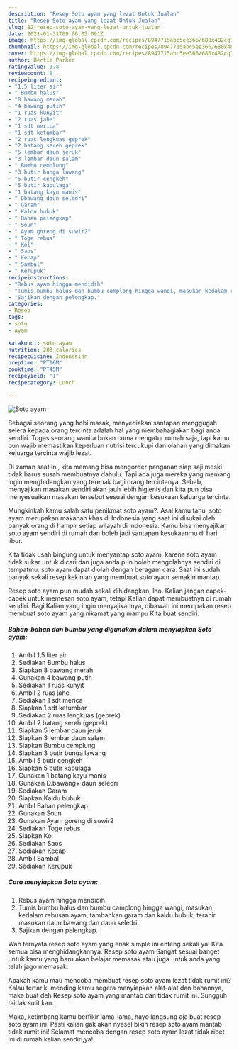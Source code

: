 ```yaml
---
description: "Resep Soto ayam yang lezat Untuk Jualan"
title: "Resep Soto ayam yang lezat Untuk Jualan"
slug: 82-resep-soto-ayam-yang-lezat-untuk-jualan
date: 2021-01-31T09:06:05.091Z
image: https://img-global.cpcdn.com/recipes/8947715abc5ee366/680x482cq70/soto-ayam-foto-resep-utama.jpg
thumbnail: https://img-global.cpcdn.com/recipes/8947715abc5ee366/680x482cq70/soto-ayam-foto-resep-utama.jpg
cover: https://img-global.cpcdn.com/recipes/8947715abc5ee366/680x482cq70/soto-ayam-foto-resep-utama.jpg
author: Bertie Parker
ratingvalue: 3.8
reviewcount: 8
recipeingredient:
- "1,5 liter air"
- " Bumbu halus"
- "8 bawang merah"
- "4 bawang putih"
- "1 ruas kunyit"
- "2 ruas jahe"
- "1 sdt merica"
- "1 sdt ketumbar"
- "2 ruas lengkuas geprek"
- "2 batang sereh geprek"
- "5 lembar daun jeruk"
- "3 lembar daun salam"
- " Bumbu cemplung"
- "3 butir bunga lawang"
- "5 butir cengkeh"
- "5 butir kapulaga"
- "1 batang kayu manis"
- " Dbawang daun seledri"
- " Garam"
- " Kaldu bubuk"
- " Bahan pelengkap"
- " Soun"
- " Ayam goreng di suwir2"
- " Toge rebus"
- " Kol"
- " Saos"
- " Kecap"
- " Sambal"
- " Kerupuk"
recipeinstructions:
- "Rebus ayam hingga mendidih"
- "Tumis bumbu halus dan bumbu camplong hingga wangi, masukan kedalam rebusan ayam, tambahkan garam dan kaldu bubuk, terahir masukan daun bawang dan daun seledri."
- "Sajikan dengan pelengkap."
categories:
- Resep
tags:
- soto
- ayam

katakunci: soto ayam 
nutrition: 203 calories
recipecuisine: Indonesian
preptime: "PT16M"
cooktime: "PT45M"
recipeyield: "1"
recipecategory: Lunch

---
```



![Soto ayam](https://img-global.cpcdn.com/recipes/8947715abc5ee366/680x482cq70/soto-ayam-foto-resep-utama.jpg)

Sebagai seorang yang hobi masak, menyediakan santapan menggugah selera kepada orang tercinta adalah hal yang membahagiakan bagi anda sendiri. Tugas seorang  wanita bukan cuma mengatur rumah saja, tapi kamu pun wajib memastikan keperluan nutrisi tercukupi dan olahan yang dimakan keluarga tercinta wajib lezat.

Di zaman  saat ini, kita memang bisa mengorder panganan siap saji meski tidak harus susah membuatnya dahulu. Tapi ada juga mereka yang memang ingin menghidangkan yang terenak bagi orang tercintanya. Sebab, menyajikan masakan sendiri akan jauh lebih higienis dan kita pun bisa menyesuaikan masakan tersebut sesuai dengan kesukaan keluarga tercinta. 



Mungkinkah kamu salah satu penikmat soto ayam?. Asal kamu tahu, soto ayam merupakan makanan khas di Indonesia yang saat ini disukai oleh banyak orang di hampir setiap wilayah di Indonesia. Kamu bisa menyajikan soto ayam sendiri di rumah dan boleh jadi santapan kesukaanmu di hari libur.

Kita tidak usah bingung untuk menyantap soto ayam, karena soto ayam tidak sukar untuk dicari dan juga anda pun boleh mengolahnya sendiri di tempatmu. soto ayam dapat diolah dengan beragam cara. Saat ini sudah banyak sekali resep kekinian yang membuat soto ayam semakin mantap.

Resep soto ayam pun mudah sekali dihidangkan, lho. Kalian jangan capek-capek untuk memesan soto ayam, tetapi Kalian dapat membuatnya di rumah sendiri. Bagi Kalian yang ingin menyajikannya, dibawah ini merupakan resep membuat soto ayam yang nikamat yang mampu Kita buat sendiri.

<!--inarticleads1-->

##### Bahan-bahan dan bumbu yang digunakan dalam menyiapkan Soto ayam:

1. Ambil 1,5 liter air
1. Sediakan  Bumbu halus
1. Siapkan 8 bawang merah
1. Gunakan 4 bawang putih
1. Sediakan 1 ruas kunyit
1. Ambil 2 ruas jahe
1. Sediakan 1 sdt merica
1. Siapkan 1 sdt ketumbar
1. Sediakan 2 ruas lengkuas (geprek)
1. Ambil 2 batang sereh (geprek)
1. Siapkan 5 lembar daun jeruk
1. Siapkan 3 lembar daun salam
1. Siapkan  Bumbu cemplung
1. Siapkan 3 butir bunga lawang
1. Ambil 5 butir cengkeh
1. Siapkan 5 butir kapulaga
1. Gunakan 1 batang kayu manis
1. Gunakan  D.bawang+ daun seledri
1. Sediakan  Garam
1. Siapkan  Kaldu bubuk
1. Ambil  Bahan pelengkap
1. Gunakan  Soun
1. Gunakan  Ayam goreng di suwir2
1. Sediakan  Toge rebus
1. Siapkan  Kol
1. Sediakan  Saos
1. Sediakan  Kecap
1. Ambil  Sambal
1. Sediakan  Kerupuk




<!--inarticleads2-->

##### Cara menyiapkan Soto ayam:

1. Rebus ayam hingga mendidih
1. Tumis bumbu halus dan bumbu camplong hingga wangi, masukan kedalam rebusan ayam, tambahkan garam dan kaldu bubuk, terahir masukan daun bawang dan daun seledri.
1. Sajikan dengan pelengkap.




Wah ternyata resep soto ayam yang enak simple ini enteng sekali ya! Kita semua bisa menghidangkannya. Resep soto ayam Sangat sesuai banget untuk kamu yang baru akan belajar memasak atau juga untuk anda yang telah jago memasak.

Apakah kamu mau mencoba membuat resep soto ayam lezat tidak rumit ini? Kalau tertarik, mending kamu segera menyiapkan alat-alat dan bahannya, maka buat deh Resep soto ayam yang mantab dan tidak rumit ini. Sungguh taidak sulit kan. 

Maka, ketimbang kamu berfikir lama-lama, hayo langsung aja buat resep soto ayam ini. Pasti kalian gak akan nyesel bikin resep soto ayam mantab tidak rumit ini! Selamat mencoba dengan resep soto ayam lezat tidak ribet ini di rumah kalian sendiri,ya!.


